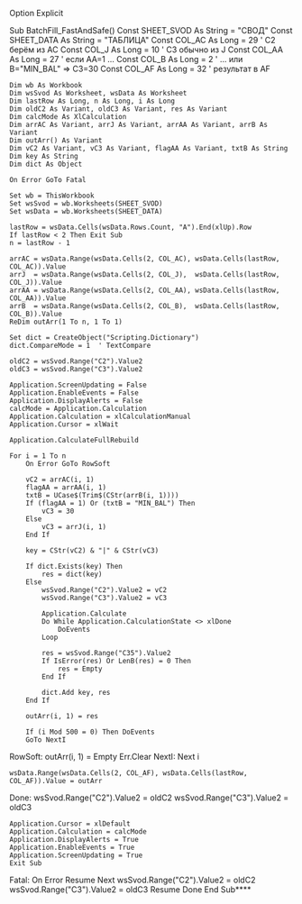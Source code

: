 Option Explicit

Sub BatchFill_FastAndSafe()
    Const SHEET_SVOD As String = "СВОД"
    Const SHEET_DATA As String = "ТАБЛИЦА"
    Const COL_AC As Long = 29      ' C2 берём из AC
    Const COL_J  As Long = 10      ' C3 обычно из J
    Const COL_AA As Long = 27      ' если AA=1 ...
    Const COL_B  As Long = 2       ' ... или B="MIN_BAL" => C3=30
    Const COL_AF As Long = 32      ' результат в AF

    Dim wb As Workbook
    Dim wsSvod As Worksheet, wsData As Worksheet
    Dim lastRow As Long, n As Long, i As Long
    Dim oldC2 As Variant, oldC3 As Variant, res As Variant
    Dim calcMode As XlCalculation
    Dim arrAC As Variant, arrJ As Variant, arrAA As Variant, arrB As Variant
    Dim outArr() As Variant
    Dim vC2 As Variant, vC3 As Variant, flagAA As Variant, txtB As String
    Dim key As String
    Dim dict As Object

    On Error GoTo Fatal

    Set wb = ThisWorkbook
    Set wsSvod = wb.Worksheets(SHEET_SVOD)
    Set wsData = wb.Worksheets(SHEET_DATA)

    lastRow = wsData.Cells(wsData.Rows.Count, "A").End(xlUp).Row
    If lastRow < 2 Then Exit Sub
    n = lastRow - 1

    arrAC = wsData.Range(wsData.Cells(2, COL_AC), wsData.Cells(lastRow, COL_AC)).Value
    arrJ  = wsData.Range(wsData.Cells(2, COL_J),  wsData.Cells(lastRow, COL_J)).Value
    arrAA = wsData.Range(wsData.Cells(2, COL_AA), wsData.Cells(lastRow, COL_AA)).Value
    arrB  = wsData.Range(wsData.Cells(2, COL_B),  wsData.Cells(lastRow, COL_B)).Value
    ReDim outArr(1 To n, 1 To 1)

    Set dict = CreateObject("Scripting.Dictionary")
    dict.CompareMode = 1  ' TextCompare

    oldC2 = wsSvod.Range("C2").Value2
    oldC3 = wsSvod.Range("C3").Value2

    Application.ScreenUpdating = False
    Application.EnableEvents = False
    Application.DisplayAlerts = False
    calcMode = Application.Calculation
    Application.Calculation = xlCalculationManual
    Application.Cursor = xlWait

    Application.CalculateFullRebuild

    For i = 1 To n
        On Error GoTo RowSoft

        vC2 = arrAC(i, 1)
        flagAA = arrAA(i, 1)
        txtB = UCase$(Trim$(CStr(arrB(i, 1))))
        If (flagAA = 1) Or (txtB = "MIN_BAL") Then
            vC3 = 30
        Else
            vC3 = arrJ(i, 1)
        End If

        key = CStr(vC2) & "|" & CStr(vC3)

        If dict.Exists(key) Then
            res = dict(key)
        Else
            wsSvod.Range("C2").Value2 = vC2
            wsSvod.Range("C3").Value2 = vC3

            Application.Calculate
            Do While Application.CalculationState <> xlDone
                DoEvents
            Loop

            res = wsSvod.Range("C35").Value2
            If IsError(res) Or LenB(res) = 0 Then
                res = Empty
            End If

            dict.Add key, res
        End If

        outArr(i, 1) = res

        If (i Mod 500 = 0) Then DoEvents
        GoTo NextI

RowSoft:
        outArr(i, 1) = Empty
        Err.Clear
NextI:
    Next i

    wsData.Range(wsData.Cells(2, COL_AF), wsData.Cells(lastRow, COL_AF)).Value = outArr

Done:
    wsSvod.Range("C2").Value2 = oldC2
    wsSvod.Range("C3").Value2 = oldC3

    Application.Cursor = xlDefault
    Application.Calculation = calcMode
    Application.DisplayAlerts = True
    Application.EnableEvents = True
    Application.ScreenUpdating = True
    Exit Sub

Fatal:
    On Error Resume Next
    wsSvod.Range("C2").Value2 = oldC2
    wsSvod.Range("C3").Value2 = oldC3
    Resume Done
End Sub****

